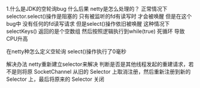 1.什么是JDK的空轮询bug    什么后果  netty是怎么处理的？
正常情况下 selector.select()操作是阻塞的 只有被监听的fd有读写时 才会被唤醒
但是在这个bug中 没有任何的fd读写请求 但是select()操作依旧被唤醒
这种情况下 selectKeys() 返回的是个空数组
然后按照逻辑执行到while(true) 死循环 导致CPU升高

在netty种怎么定义空轮询 select()操作执行了0毫秒

解决办法
netty重新建立selector来解决  判断是否是其他线程发起的重建请求，若不是则将原 SocketChannel 从旧的 Selector 上取消注册，然后重新注册到新的
 Selector 上，最后将原来的 Selector 关闭